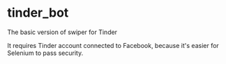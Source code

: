 # tinder_bot
The basic version of swiper for Tinder

It requires Tinder account connected to Facebook, because it's easier for Selenium to pass security.
